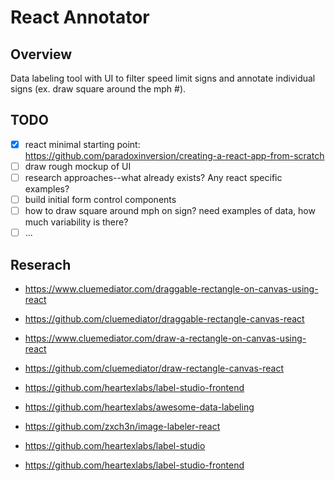 # React Annotator

## Overview

Data labeling tool with UI to filter speed limit signs and annotate individual signs (ex. draw square around the mph #).

## TODO

- [x] react minimal starting point: https://github.com/paradoxinversion/creating-a-react-app-from-scratch
- [ ] draw rough mockup of UI
- [ ] research approaches--what already exists? Any react specific examples?
- [ ] build initial form control components
- [ ] how to draw square around mph on sign? need examples of data, how much variability is there? 
- [ ] ...

## Reserach

- https://www.cluemediator.com/draggable-rectangle-on-canvas-using-react
- https://github.com/cluemediator/draggable-rectangle-canvas-react

- https://www.cluemediator.com/draw-a-rectangle-on-canvas-using-react
- https://github.com/cluemediator/draw-rectangle-canvas-react

- https://github.com/heartexlabs/label-studio-frontend
- https://github.com/heartexlabs/awesome-data-labeling
- https://github.com/zxch3n/image-labeler-react
- https://github.com/heartexlabs/label-studio
- https://github.com/heartexlabs/label-studio-frontend
